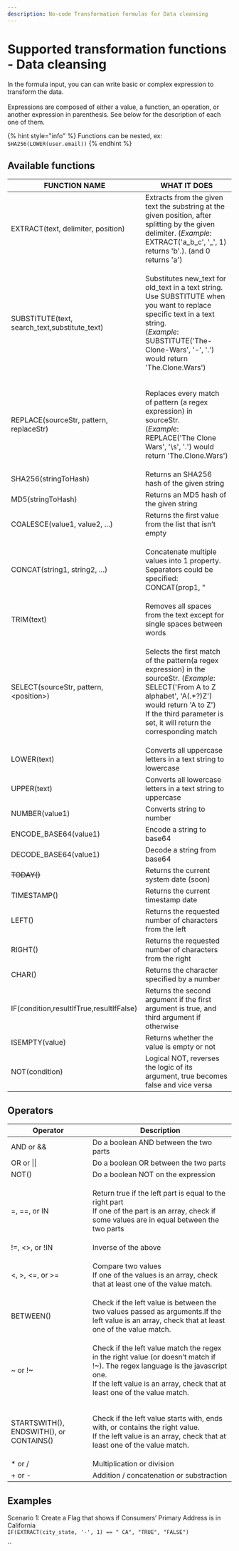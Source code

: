 ```yaml
---
description: No-code Transformation formulas for Data cleansing
---
```


# Supported transformation functions - Data cleansing

In the formula input, you can can write basic or complex expression to transform the data.\
\
Expressions are composed of either a value, a function, an operation, or another expression in parenthesis. See below for the description of each one of them.

{% hint style="info" %}
Functions can be nested, ex: `SHA256(LOWER(user.email))`
{% endhint %}

## Available functions

| FUNCTION NAME                                   | WHAT IT DOES                                                                                                                                                                                                                                      |
| ----------------------------------------------- | ------------------------------------------------------------------------------------------------------------------------------------------------------------------------------------------------------------------------------------------------- |
| EXTRACT(text, delimiter, position)              | Extracts from the given text the substring at the given position, after splitting by the given delimiter. (_Example_: EXTRACT('a\_b\_c', '\_', 1) returns 'b'.). (and 0 returns 'a')                                                              |
| SUBSTITUTE(text, search\_text,substitute\_text) | <p>Substitutes new_text for old_text in a text string. Use SUBSTITUTE when you want to replace specific text in a text string.<br>(<em>Example</em>: SUBSTITUTE('The-Clone-Wars', '-', '.') would return 'The.Clone.Wars')</p>                    |
| REPLACE(sourceStr, pattern, replaceStr)         | <p>Replaces every match of pattern (a regex expression) in sourceStr. <br>(<em>Example</em>: REPLACE('The Clone Wars', '\\s', '.') would return 'The.Clone.Wars')</p>                                                                             |
| SHA256(stringToHash)                            | Returns an SHA256 hash of the given string                                                                                                                                                                                                        |
| MD5(stringToHash)                               | Returns an MD5 hash of the given string                                                                                                                                                                                                           |
| COALESCE(value1, value2, ...)                   | Returns the first value from the list that isn’t empty                                                                                                                                                                                            |
| CONCAT(string1, string2, ...)                   | <p>Concatenate multiple values into 1 property. Separators could be specified:<br>CONCAT(prop1, " | ", prop2, " | ", prop3)</p>                                                                                                                   |
| TRIM(text)                                      | Removes all spaces from the text except for single spaces between words                                                                                                                                                                           |
| SELECT(sourceStr, pattern, \<position>)         | <p>Selects the first match of the pattern(a regex expression) in the sourceStr. (<em>Example</em>: SELECT('From A to Z alphabet', 'A(.*?)Z') would return 'A to Z')<br>If the third parameter is set, it will return the corresponding match </p> |
| LOWER(text)                                     | Converts all uppercase letters in a text string to lowercase                                                                                                                                                                                      |
| UPPER(text)                                     | Converts all lowercase letters in a text string to uppercase                                                                                                                                                                                      |
| NUMBER(value1)                                  | Converts string to number                                                                                                                                                                                                                         |
| ENCODE\_BASE64(value1)                          | Encode a string to base64                                                                                                                                                                                                                         |
| DECODE\_BASE64(value1)                          | Decode a string from base64                                                                                                                                                                                                                       |
| ~~TODAY()~~                                     | Returns the current system date (soon)                                                                                                                                                                                                            |
| TIMESTAMP()                                     | Returns the current timestamp date                                                                                                                                                                                                                |
| LEFT()                                          | Returns the requested number of characters from the left                                                                                                                                                                                          |
| RIGHT()                                         | Returns the requested number of characters from the right                                                                                                                                                                                         |
| CHAR()                                          | Returns the character specified by a number                                                                                                                                                                                                       |
| IF(condition,resultIfTrue,resultIfFalse)        | Returns the second argument if the first argument is true, and third argument if otherwise                                                                                                                                                        |
| ISEMPTY(value)                                  | Returns whether the value is empty or not                                                                                                                                                                                                         |
| NOT(condition)                                  | Logical NOT, reverses the logic of its argument, true becomes false and vice versa                                                                                                                                                                |

## Operators

| **Operator**                            | **Description**                                                                                                                                                                                                     |
| --------------------------------------- | ------------------------------------------------------------------------------------------------------------------------------------------------------------------------------------------------------------------- |
| AND or &&                               | Do a boolean AND between the two parts                                                                                                                                                                              |
| OR or \|\|                              | Do a boolean OR between the two parts                                                                                                                                                                               |
| NOT()                                   | Do a boolean NOT on the expression                                                                                                                                                                                  |
| =, ==, or IN                            | <p>Return true if the left part is equal to the right part<br>If one of the part is an array, check if some values are in equal between the two parts</p>                                                           |
| !=, <>, or !IN                          | Inverse of the above                                                                                                                                                                                                |
| <, >, <=, or >=                         | <p>Compare two values<br>If one of the values is an array, check that at least one of the value match.</p>                                                                                                          |
| BETWEEN()                               | Check if the left value is between the two values passed as arguments.If the left value is an array, check that at least one of the value match.                                                                    |
| \~ or !\~                               | <p>Check if the left value match the regex in the right value (or doesn’t match if !~). The regex language is the javascript one.<br>If the left value is an array, check that at least one of the value match.</p> |
| STARTSWITH(), ENDSWITH(), or CONTAINS() | <p>Check if the left value starts with, ends with, or contains the right value.<br>If the left value is an array, check that at least one of the value match.</p>                                                   |
| \* or /                                 | Multiplication or division                                                                                                                                                                                          |
| + or -                                  | Addition / concatenation or substraction                                                                                                                                                                            |

## Examples

Scenario 1: Create a Flag that shows if Consumers’ Primary Address is in California\
`IF(EXTRACT(city_state, '-', 1) == " CA", "TRUE", "FALSE")`

``
